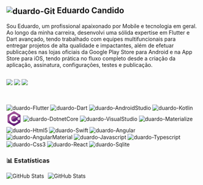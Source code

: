 ## <img align="center" alt="duardo-Git" height="24" width="24" src="https://cdn.jsdelivr.net/gh/devicons/devicon@latest/icons/git/git-original.svg"> Eduardo Candido

Sou Eduardo, um profissional apaixonado por Mobile e tecnologia em geral. Ao longo da minha carreira, desenvolvi uma sólida expertise em Flutter e Dart avançado, tendo trabalhado com equipes multifuncionais para entregar projetos de alta qualidade e impactantes, além de efetuar publicações nas lojas oficiais da Google Play Store para Android e na App Store para iOS, tendo prática no fluxo completo desde a criação da aplicação, assinatura, configurações, testes e publicação.
##
 
<div> 
  <a href="https://instagram.com/duardogomes" target="_blank"><img src="https://img.shields.io/badge/-Instagram-%23E4405F?style=for-the-badge&logo=instagram&logoColor=white" target="_blank"></a>
 	<a href="https://www.twitch.tv/barduardo" target="_blank"><img src="https://img.shields.io/badge/Twitch-9146FF?style=for-the-badge&logo=twitch&logoColor=white" target="_blank"></a>
  <a href="https://www.linkedin.com/in/eduardogcandido/" target="_blank"><img src="https://img.shields.io/badge/-LinkedIn-%230077B5?style=for-the-badge&logo=linkedin&logoColor=white" target="_blank"></a> 
</div>

##
<div style="display: inline_block"><br>
  <img align="center" alt="duardo-Flutter" height="40" width="40" src="https://cdn.jsdelivr.net/gh/devicons/devicon@latest/icons/flutter/flutter-original.svg">
  <img align="center" alt="duardo-Dart" height="40" width="40" src="https://cdn.jsdelivr.net/gh/devicons/devicon@latest/icons/dart/dart-original.svg">
  <img align="center" alt="duardo-AndroidStudio" height="40" width="40" src="https://cdn.jsdelivr.net/gh/devicons/devicon@latest/icons/androidstudio/androidstudio-original.svg">
  <img align="center" alt="duardo-Kotlin" height="40" width="40" src="https://cdn.jsdelivr.net/gh/devicons/devicon@latest/icons/kotlin/kotlin-original.svg">
  <img align="center" alt="duardo-Csharp" height="40" width="40" src="https://raw.githubusercontent.com/devicons/devicon/master/icons/csharp/csharp-original.svg">
  <img align="center" alt="duardo-DotnetCore" height="40" width="40" src="https://cdn.jsdelivr.net/gh/devicons/devicon@latest/icons/dotnetcore/dotnetcore-original.svg">
  <img align="center" alt="duardo-VisualStudio" height="40" width="40" src="https://cdn.jsdelivr.net/gh/devicons/devicon@latest/icons/visualstudio/visualstudio-original.svg">
  <img align="center" alt="duardo-Materialize" height="40" width="40" src="https://cdn.jsdelivr.net/gh/devicons/devicon@latest/icons/materializecss/materializecss-original.svg">
  <img align="center" alt="duardo-Html5" height="40" width="40" src="https://cdn.jsdelivr.net/gh/devicons/devicon@latest/icons/html5/html5-original.svg">
  <img align="center" alt="duardo-Swift" height="40" width="40" src="https://cdn.jsdelivr.net/gh/devicons/devicon@latest/icons/swift/swift-original.svg">
  <img align="center" alt="duardo-Angular" height="40" width="40" src="https://cdn.jsdelivr.net/gh/devicons/devicon@latest/icons/angular/angular-original.svg">
  <img align="center" alt="duardo-AngularMaterial" height="40" width="40" src="https://cdn.jsdelivr.net/gh/devicons/devicon@latest/icons/angularmaterial/angularmaterial-original.svg">
  <img align="center" alt="duardo-Javascript" height="40" width="40" src="https://cdn.jsdelivr.net/gh/devicons/devicon@latest/icons/javascript/javascript-original.svg">
  <img align="center" alt="duardo-Typescript" height="40" width="40" src="https://cdn.jsdelivr.net/gh/devicons/devicon@latest/icons/typescript/typescript-original.svg">
  <img align="center" alt="duardo-Css3" height="40" width="40" src="https://cdn.jsdelivr.net/gh/devicons/devicon@latest/icons/css3/css3-original.svg">
  <img align="center" alt="duardo-React" height="40" width="40" src="https://cdn.jsdelivr.net/gh/devicons/devicon@latest/icons/react/react-original.svg">
  <img align="center" alt="duardo-Sqlite" height="40" width="40" src="https://cdn.jsdelivr.net/gh/devicons/devicon@latest/icons/sqlite/sqlite-original.svg">

</div>

### 📊 Estatísticas

<p>
  <img 
    align="left" 
    alt="GitHub Stats" 
    alt="GitHub Stats" 
    alt="GitHub Stats" 
    alt="GitHub Stats" 
    height="150" 
    style="padding-right: 10px;" 
    src="https://github-readme-stats.vercel.app/api?username=duardogcandido&show_icons=true&rank_icon=github&theme=algolia&include_all_commits=true&locale=pt-br" 
  />

<img 
      align="left" 
      alt="GitHub Stats" 
      height="150"
      src="https://github-readme-stats.vercel.app/api/top-langs/?username=duardogcandido&theme=algolia&hide_progress=true&custom_title=Tecnologias&langs_count=8" 
  />

</p>
